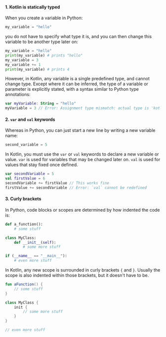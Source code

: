 #### 1. Kotlin is statically typed

When you create a variable in Python:
```python
my_variable = "hello"
```
you do not have to specify what type it is, and you can then change this variable to be another type later on:
```python
my_variable = "hello"
print(my_variable) # prints "hello"
my_variable = 3
my_variable += 1
print(my_variable) # prints 4
```

However, in Kotlin, any variable is a single predefined type, and cannot change type.
Except where it can be inferred, the type of a variable or parameter is explicitly stated, with a syntax similar to Python type annotations:

```kotlin
var myVariable: String = "hello"
myVariable = 3 // Error: Assignment type mismatch: actual type is 'kotlin.Int', but 'kotlin.String' was expected.
```

#### 2. `var` and `val` keywords

Whereas in Python, you can just start a new line by writing a new variable name:
```python
second_variable = 5
```

In Kotlin, you must use the `var` or `val` keywords to declare a new variable or value.
`var` is used for variables that may be changed later on.
`val` is used for values that stay fixed once defined.

```kotlin
var secondVariable = 5
val firstValue = 6
secondVariable += firstValue // This works fine
firstValue += secondVariable // Error: `val` cannot be redefined
```

#### 3. Curly brackets

In Python, code blocks or scopes are determined by how indented the code is:
```python
def a_function():
    # some stuff

class MyClass:
    def __init__(self):
        # some more stuff

if (__name__ == "__main__"):
    # even more stuff
```

In Kotlin, any new scope is surrounded in curly brackets `{` and `}`. Usually the scope is also indented within those brackets, but it doesn't have to be.

```kotlin
fun aFunction() {
    // some stuff
}

class MyClass {
    init {
        // some more stuff
    }
}

// even more stuff
```